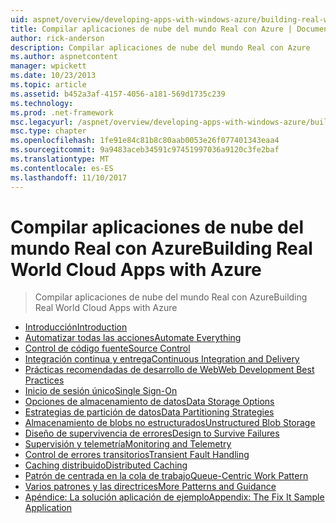```yaml
---
uid: aspnet/overview/developing-apps-with-windows-azure/building-real-world-cloud-apps-with-windows-azure/index
title: Compilar aplicaciones de nube del mundo Real con Azure | Documentos de Microsoft
author: rick-anderson
description: Compilar aplicaciones de nube del mundo Real con Azure
ms.author: aspnetcontent
manager: wpickett
ms.date: 10/23/2013
ms.topic: article
ms.assetid: b452a3af-4157-4056-a181-569d1735c239
ms.technology: 
ms.prod: .net-framework
msc.legacyurl: /aspnet/overview/developing-apps-with-windows-azure/building-real-world-cloud-apps-with-windows-azure
msc.type: chapter
ms.openlocfilehash: 1fe91e84c81b8c80aab0053e26f077401343eaa4
ms.sourcegitcommit: 9a9483aceb34591c97451997036a9120c3fe2baf
ms.translationtype: MT
ms.contentlocale: es-ES
ms.lasthandoff: 11/10/2017
---
```

<a name="building-real-world-cloud-apps-with-azure"></a><span data-ttu-id="35d04-103">Compilar aplicaciones de nube del mundo Real con Azure</span><span class="sxs-lookup"><span data-stu-id="35d04-103">Building Real World Cloud Apps with Azure</span></span>
====================
> <span data-ttu-id="35d04-104">Compilar aplicaciones de nube del mundo Real con Azure</span><span class="sxs-lookup"><span data-stu-id="35d04-104">Building Real World Cloud Apps with Azure</span></span>


- [<span data-ttu-id="35d04-105">Introducción</span><span class="sxs-lookup"><span data-stu-id="35d04-105">Introduction</span></span>](introduction.md)
- [<span data-ttu-id="35d04-106">Automatizar todas las acciones</span><span class="sxs-lookup"><span data-stu-id="35d04-106">Automate Everything</span></span>](automate-everything.md)
- [<span data-ttu-id="35d04-107">Control de código fuente</span><span class="sxs-lookup"><span data-stu-id="35d04-107">Source Control</span></span>](source-control.md)
- [<span data-ttu-id="35d04-108">Integración continua y entrega</span><span class="sxs-lookup"><span data-stu-id="35d04-108">Continuous Integration and Delivery</span></span>](continuous-integration-and-continuous-delivery.md)
- [<span data-ttu-id="35d04-109">Prácticas recomendadas de desarrollo de Web</span><span class="sxs-lookup"><span data-stu-id="35d04-109">Web Development Best Practices</span></span>](web-development-best-practices.md)
- [<span data-ttu-id="35d04-110">Inicio de sesión único</span><span class="sxs-lookup"><span data-stu-id="35d04-110">Single Sign-On</span></span>](single-sign-on.md)
- [<span data-ttu-id="35d04-111">Opciones de almacenamiento de datos</span><span class="sxs-lookup"><span data-stu-id="35d04-111">Data Storage Options</span></span>](data-storage-options.md)
- [<span data-ttu-id="35d04-112">Estrategias de partición de datos</span><span class="sxs-lookup"><span data-stu-id="35d04-112">Data Partitioning Strategies</span></span>](data-partitioning-strategies.md)
- [<span data-ttu-id="35d04-113">Almacenamiento de blobs no estructurados</span><span class="sxs-lookup"><span data-stu-id="35d04-113">Unstructured Blob Storage</span></span>](unstructured-blob-storage.md)
- [<span data-ttu-id="35d04-114">Diseño de supervivencia de errores</span><span class="sxs-lookup"><span data-stu-id="35d04-114">Design to Survive Failures</span></span>](design-to-survive-failures.md)
- [<span data-ttu-id="35d04-115">Supervisión y telemetría</span><span class="sxs-lookup"><span data-stu-id="35d04-115">Monitoring and Telemetry</span></span>](monitoring-and-telemetry.md)
- [<span data-ttu-id="35d04-116">Control de errores transitorios</span><span class="sxs-lookup"><span data-stu-id="35d04-116">Transient Fault Handling</span></span>](transient-fault-handling.md)
- [<span data-ttu-id="35d04-117">Caching distribuido</span><span class="sxs-lookup"><span data-stu-id="35d04-117">Distributed Caching</span></span>](distributed-caching.md)
- [<span data-ttu-id="35d04-118">Patrón de centrada en la cola de trabajo</span><span class="sxs-lookup"><span data-stu-id="35d04-118">Queue-Centric Work Pattern</span></span>](queue-centric-work-pattern.md)
- [<span data-ttu-id="35d04-119">Varios patrones y las directrices</span><span class="sxs-lookup"><span data-stu-id="35d04-119">More Patterns and Guidance</span></span>](more-patterns-and-guidance.md)
- [<span data-ttu-id="35d04-120">Apéndice: La solución aplicación de ejemplo</span><span class="sxs-lookup"><span data-stu-id="35d04-120">Appendix: The Fix It Sample Application</span></span>](the-fix-it-sample-application.md)
